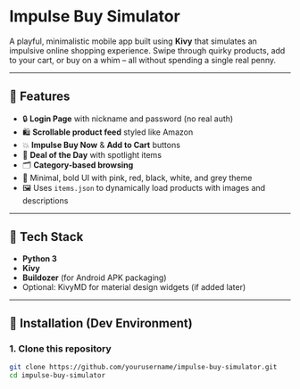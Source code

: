 # Impulse Buy Simulator

A playful, minimalistic mobile app built using **Kivy** that simulates an impulsive online shopping experience. Swipe through quirky products, add to your cart, or buy on a whim – all without spending a single real penny.

---

## 📱 Features

- 🔒 **Login Page** with nickname and password (no real auth)
- 🛍️ **Scrollable product feed** styled like Amazon
- 💥 **Impulse Buy Now** & **Add to Cart** buttons
- 💎 **Deal of the Day** with spotlight items
- 🗂️ **Category-based browsing**
- 🎨 Minimal, bold UI with pink, red, black, white, and grey theme
- 🖼️ Uses `items.json` to dynamically load products with images and descriptions

---

## 🧰 Tech Stack

- **Python 3**
- **Kivy**
- **Buildozer** (for Android APK packaging)
- Optional: KivyMD for material design widgets (if added later)

---

## 🚀 Installation (Dev Environment)

### 1. Clone this repository
```bash
git clone https://github.com/yourusername/impulse-buy-simulator.git
cd impulse-buy-simulator
